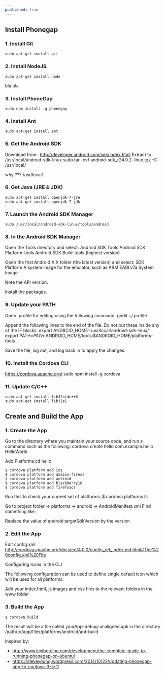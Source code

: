 ```yaml
---
published: true
---
```


## Install Phonegap

### 1. Install Git

	sudo apt-get install git

### 2. Install NodeJS

	sudo apt-get install node
    
bla bla

### 3. Install PhoneGap

	sudo npm install -g phonegap

### 4. Install Ant

	sudo apt-get install ant
    
### 5. Get the Android SDK

Download from :
	http://developer.android.com/sdk/index.html
Extract to /usr/local/android-sdk-linux
    sudo tar -xvf android-sdk_r24.0.2-linux.tgz -C /usr/local/
    
why ??? /usr/local/

### 6. Get Java (JRE & JDK)

	sudo apt-get install openjdk-7-jre
	sudo apt-get install openjdk-7-jdk

### 7. Launch the Android SDK Manager

	sudo /usr/local/android-sdk-linux/tools/android

### 8. In the Android SDK Manager

Open the Tools directory and select:
	Android SDK Tools
	Android SDK Platform-tools
	Android SDK Build-tools (highest version)

Open the first Android X.X folder (the latest version) and select:
	SDK Platform
	A system image for the emulator, such as ARM EABI v7a System Image

Note the API version.

Install the packages.

### 9. Update your PATH

Open .profile for editing using the following command.
	gedit ~/.profile

Append the following lines to the end of the file. Do not put these inside any of the IF blocks.
	export ANDROID_HOME=/usr/local/android-sdk-linux/
	export PATH=$PATH:$ANDROID_HOME/tools:$ANDROID_HOME/platforms-tools
    
Save the file, log out, and log back in to apply the changes.

### 10. Install the Cordova CLI

https://cordova.apache.org/
	sudo npm install -g cordova

### 11. Update C/C++

	sudo apt-get install lib32stdc++6
	sudo apt-get install lib32z1

## Create and Build the App

### 1. Create the App

Go to the directory where you maintain your source code, and run a command such as the following:
	cordova create hello com.example.hello HelloWorld

Add Platforms
	cd hello
    
    $ cordova platform add ios
    $ cordova platform add amazon-fireos
    $ cordova platform add android
    $ cordova platform add blackberry10
    $ cordova platform add firefoxos
    
Run this to check your current set of platforms:
	$ cordova platforms ls

Go to project folder -> platforms -> android -> AndroidManifest.xml
Find something like:
	<uses-sdk android:minSdkVersion="10" android:targetSdkVersion="19" />
    
Replace the value of android:targetSdkVersion by the version 

### 2. Edit the App

Edit config.xml
http://cordova.apache.org/docs/en/4.0.0/config_ref_index.md.html#The%20config.xml%20File


Configuring Icons in the CLI

The following configuration can be used to define single default icon which will be used for all platforms:
	<icon src="res/icon.png" />


Add your index.html, js images and css files to the relevant folders in the www folder


### 3. Build the App

	$ cordova build

The result will be a file called yourApp-debug-unaligned.apk in the directory /path/to/app/files/platforms/android/ant-build





Inspired by: 
- http://www.levibotelho.com/development/the-complete-guide-to-running-phonegap-on-ubuntu/
- https://steveyoung.wordpress.com/2014/10/22/updating-phonegap-app-to-cordova-3-5-1/






